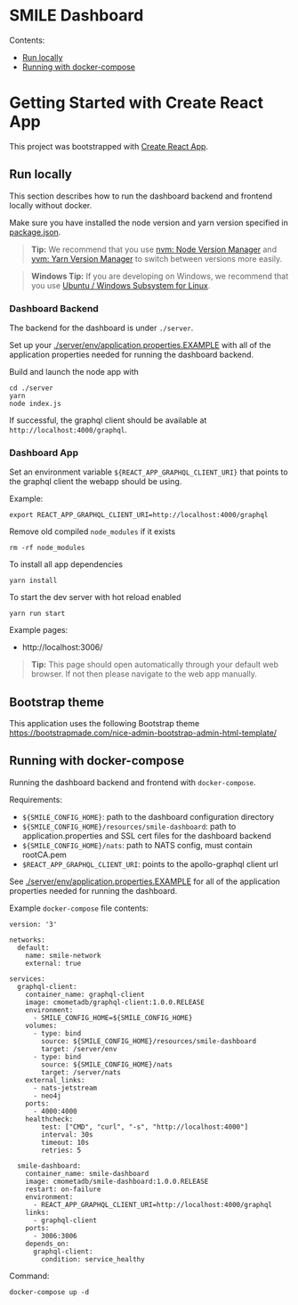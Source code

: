 # SMILE Dashboard

Contents:
- [Run locally](#run-locally)
- [Running with docker-compose](#running-with-docker-compose)

# Getting Started with Create React App

This project was bootstrapped with [Create React App](https://github.com/facebook/create-react-app).

## Run locally

This section describes how to run the dashboard backend and frontend locally without docker.

Make sure you have installed the node version and yarn version specified in
[package.json](https://github.com/mskcc/smile-dashboard/blob/master/package.json).

> **Tip:** We recommend that you use [nvm: Node Version Manager](https://github.com/nvm-sh/nvm) and [yvm: Yarn Version Manager](https://yvm.js.org/docs/overview) to switch between versions more easily.

> **Windows Tip:** If you are developing on Windows, we recommend that you use [Ubuntu / Windows Subsystem for Linux](https://docs.microsoft.com/en-us/windows/wsl/install-win10).

### Dashboard Backend

The backend for the dashboard is under `./server`.

Set up your [./server/env/application.properties.EXAMPLE](./server/env/application.properties.EXAMPLE) with all of the application properties needed for running the dashboard backend.

Build and launch the node app with

```
cd ./server
yarn
node index.js
```

If successful, the graphql client should be available at `http://localhost:4000/graphql`.

### Dashboard App

Set an environment variable `${REACT_APP_GRAPHQL_CLIENT_URI}` that points to the graphql client the webapp should be using.

Example:

```
export REACT_APP_GRAPHQL_CLIENT_URI=http://localhost:4000/graphql
```

Remove old compiled `node_modules` if it exists

```
rm -rf node_modules
```

To install all app dependencies

```
yarn install
```

To start the dev server with hot reload enabled

```
yarn run start
```

Example pages:

- http://localhost:3006/

> **Tip:** This page should open automatically through your default web browser. If not then please navigate to the web app manually.

## Bootstrap theme

This application uses the following Bootstrap theme https://bootstrapmade.com/nice-admin-bootstrap-admin-html-template/

## Running with docker-compose

Running the dashboard backend and frontend with `docker-compose`.

Requirements:
- `${SMILE_CONFIG_HOME}`: path to the dashboard configuration directory
- `${SMILE_CONFIG_HOME}/resources/smile-dashboard`: path to application.properties and SSL cert files for the dashboard backend
- `${SMILE_CONFIG_HOME}/nats`: path to NATS config, must contain rootCA.pem
- `$REACT_APP_GRAPHQL_CLIENT_URI`: points to the apollo-graphql client url

See [./server/env/application.properties.EXAMPLE](./server/env/application.properties.EXAMPLE) for all of the application properties needed for running the dashboard.

Example `docker-compose` file contents:

```
version: '3'

networks:
  default:
    name: smile-network
    external: true

services:
  graphql-client:
    container_name: graphql-client
    image: cmometadb/graphql-client:1.0.0.RELEASE
    environment:
      - SMILE_CONFIG_HOME=${SMILE_CONFIG_HOME}
    volumes:
      - type: bind
        source: ${SMILE_CONFIG_HOME}/resources/smile-dashboard
        target: /server/env
      - type: bind
        source: ${SMILE_CONFIG_HOME}/nats
        target: /server/nats
    external_links:
      - nats-jetstream
      - neo4j
    ports:
      - 4000:4000
    healthcheck:
        test: ["CMD", "curl", "-s", "http://localhost:4000"]
        interval: 30s
        timeout: 10s
        retries: 5

  smile-dashboard:
    container_name: smile-dashboard
    image: cmometadb/smile-dashboard:1.0.0.RELEASE
    restart: on-failure
    environment:
      - REACT_APP_GRAPHQL_CLIENT_URI=http://localhost:4000/graphql
    links:
      - graphql-client
    ports:
      - 3006:3006
    depends_on:
      graphql-client:
        condition: service_healthy

```

Command:

```
docker-compose up -d
```
